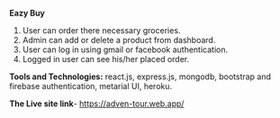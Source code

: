 **Eazy Buy**
1. User can order there necessary groceries.
2. Admin can add or delete a product from dashboard.
3. User can log in using gmail or facebook authentication.
4. Logged in user can see his/her placed order.

**Tools and Technologies:** react.js, express.js, mongodb, bootstrap and firebase authentication, 
metarial UI, heroku.

**The Live site link**- https://adven-tour.web.app/
